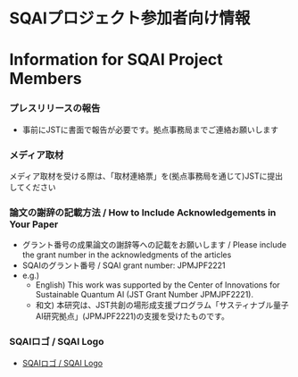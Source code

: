 # SQAIプロジェクト参加者向け情報

# Information for SQAI Project Members

### プレスリリースの報告

* 事前にJSTに書面で報告が必要です。拠点事務局までご連絡お願いします

### メディア取材

メディア取材を受ける際は、「取材連絡票」を(拠点事務局を通じて)JSTに提出してください

### 論文の謝辞の記載方法 / How to Include Acknowledgements in Your Paper

* グラント番号の成果論文の謝辞等への記載をお願いします / Please include the grant number in the acknowledgments of the articles
* SQAIのグラント番号 / SQAI grant number: JPMJPF2221
* e.g.)
  * English) This work was supported by the Center of Innovations for Sustainable Quantum AI (JST Grant Number JPMJPF2221).
  * 和文) 本研究は、JST共創の場形成支援プログラム「サスティナブル量子AI研究拠点」(JPMJPF2221)の支援を受けたものです。

### SQAIロゴ / SQAI Logo

* [SQAIロゴ / SQAI Logo](logo/README.md)

